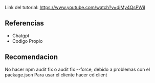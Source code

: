 Link del tutorial: https://www.youtube.com/watch?v=djMy4QsPWiI
## Referencias
- Chatgpt
- Codigo Propio
## Recomendacion
No hacer npm audit fix o audit fix --force, debido a problemas con el package.json
Para usar el cliente hacer cd client